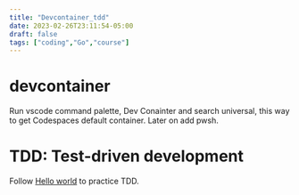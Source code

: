 ```yaml
---
title: "Devcontainer_tdd"
date: 2023-02-26T23:11:54-05:00
draft: false
tags: ["coding","Go","course"]
---
```


# devcontainer

Run vscode command palette, Dev Conainter and search universal, this way to get Codespaces default container. Later on add pwsh.

# TDD: Test-driven development

Follow [Hello world](https://quii.gitbook.io/learn-go-with-tests/go-fundamentals/hello-world) to practice TDD. 